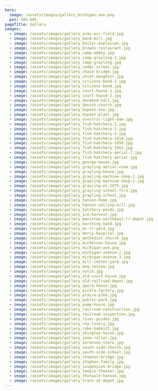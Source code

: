 ```yaml
---
hero:
  image: /assets/images/gallery_michigan-ave.png
  pos: 50% 60%
pageTitle: Gallery
images:
  - image: /assets/images/gallery_army-air-field.jpg
  - image: /assets/images/gallery_band-mill.jpg
  - image: /assets/images/gallery_boiler-explosion.jpg
  - image: /assets/images/gallery_browns-restaurant.jpg
  - image: /assets/images/gallery_camp-abbey.jpg
  - image: /assets/images/gallery_camp-grayling-2.jpg
  - image: /assets/images/gallery_camp-grayling.jpg
  - image: /assets/images/gallery_cedar-street.jpg
  - image: /assets/images/gallery_chase-bridge.jpg
  - image: /assets/images/gallery_chief-daughter.jpg
  - image: /assets/images/gallery_citizens-band-2.jpg
  - image: /assets/images/gallery_citizens-band.jpg
  - image: /assets/images/gallery_court-house-1.jpg
  - image: /assets/images/gallery_court-house-2.jpg
  - image: /assets/images/gallery_danebod-hall.jpg
  - image: /assets/images/gallery_danish-church.jpg
  - image: /assets/images/gallery_dupont-ave.jpg
  - image: /assets/images/gallery_dupont-plant.jpg
  - image: /assets/images/gallery_electric-light-dam.jpg
  - image: /assets/images/gallery_fish-hatchery-1.jpg
  - image: /assets/images/gallery_fish-hatchery-2.jpg
  - image: /assets/images/gallery_fish-hatchery-3.jpg
  - image: /assets/images/gallery_fish-hatchery-1914.jpg
  - image: /assets/images/gallery_fish-hatchery-1950.jpg
  - image: /assets/images/gallery_fish-hatchery-1952.jpg
  - image: /assets/images/gallery_fish-hatchery-aerial-2.jpg
  - image: /assets/images/gallery_fish-hatchery-aerial.jpg
  - image: /assets/images/gallery_george-mason.jpg
  - image: /assets/images/gallery_grayling-aerial-view.jpg
  - image: /assets/images/gallery_grayling-house.jpg
  - image: /assets/images/gallery_grayling-machine-shop-1.jpg
  - image: /assets/images/gallery_grayling-machine-shop-2.jpg
  - image: /assets/images/gallery_grayling-mi-1875.jpg
  - image: /assets/images/gallery_grayling-school-fire.jpg
  - image: /assets/images/gallery_grayling-school.jpg
  - image: /assets/images/gallery_hanson-home.jpg
  - image: /assets/images/gallery_hanson-salling-mill.jpg
  - image: /assets/images/gallery_hatchery-ponds.jpg
  - image: /assets/images/gallery_ice-harvest.jpg
  - image: /assets/images/gallery_manistee-northeast-rr-depot.jpg
  - image: /assets/images/gallery_marching-band.jpg
  - image: /assets/images/gallery_mc-rr-yard.jpg
  - image: /assets/images/gallery_mercy-hospital.jpg
  - image: /assets/images/gallery_methodist-church.jpg
  - image: /assets/images/gallery_michelson-house.jpg
  - image: /assets/images/gallery_michigan-ave.png
  - image: /assets/images/gallery_michigan-avenue-2.jpg
  - image: /assets/images/gallery_michigan-avenue-3.jpg
  - image: /assets/images/gallery_mill-center-yard.jpg
  - image: /assets/images/gallery_mng-review.jpg
  - image: /assets/images/gallery_notch.jpg
  - image: /assets/images/gallery_old-court-house.jpg
  - image: /assets/images/gallery_old-railroad-depot.jpg
  - image: /assets/images/gallery_opera-house.jpg
  - image: /assets/images/gallery_pickle-factory.jpg
  - image: /assets/images/gallery_praire-pike.jpg
  - image: /assets/images/gallery_public-park.jpg
  - image: /assets/images/gallery_pump-house.jpg
  - image: /assets/images/gallery_railroad-construction.jpg
  - image: /assets/images/gallery_railroad-inspection.jpg
  - image: /assets/images/gallery_river-guides.jpg
  - image: /assets/images/gallery_roy-lovely.jpg
  - image: /assets/images/gallery_rube-babbitt.jpg
  - image: /assets/images/gallery_skingley-house.jpg
  - image: /assets/images/gallery_snow-roller.jpg
  - image: /assets/images/gallery_sorenson-store.jpg
  - image: /assets/images/gallery_south-side-church.jpg
  - image: /assets/images/gallery_south-side-school.jpg
  - image: /assets/images/gallery_stephan-bridge.jpg
  - image: /assets/images/gallery_stephan-family.jpg
  - image: /assets/images/gallery_suspension-bridge.jpg
  - image: /assets/images/gallery_temple-theater.jpg
  - image: /assets/images/gallery_thorwald-hanson.jpg
  - image: /assets/images/gallery_train-at-depot.jpg
---
```

